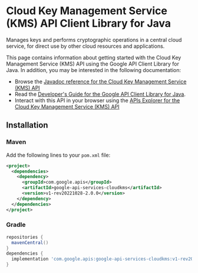 # Cloud Key Management Service (KMS) API Client Library for Java

Manages keys and performs cryptographic operations in a central cloud service, for direct use by other cloud resources and applications. 

This page contains information about getting started with the Cloud Key Management Service (KMS) API
using the Google API Client Library for Java. In addition, you may be interested
in the following documentation:

* Browse the [Javadoc reference for the Cloud Key Management Service (KMS) API][javadoc]
* Read the [Developer's Guide for the Google API Client Library for Java][google-api-client].
* Interact with this API in your browser using the [APIs Explorer for the Cloud Key Management Service (KMS) API][api-explorer]

## Installation

### Maven

Add the following lines to your `pom.xml` file:

```xml
<project>
  <dependencies>
    <dependency>
      <groupId>com.google.apis</groupId>
      <artifactId>google-api-services-cloudkms</artifactId>
      <version>v1-rev20221028-2.0.0</version>
    </dependency>
  </dependencies>
</project>
```

### Gradle

```gradle
repositories {
  mavenCentral()
}
dependencies {
  implementation 'com.google.apis:google-api-services-cloudkms:v1-rev20221028-2.0.0'
}
```

[javadoc]: https://googleapis.dev/java/google-api-services-cloudkms/latest/index.html
[google-api-client]: https://github.com/googleapis/google-api-java-client/
[api-explorer]: https://developers.google.com/apis-explorer/#p/cloudkms/v1/

